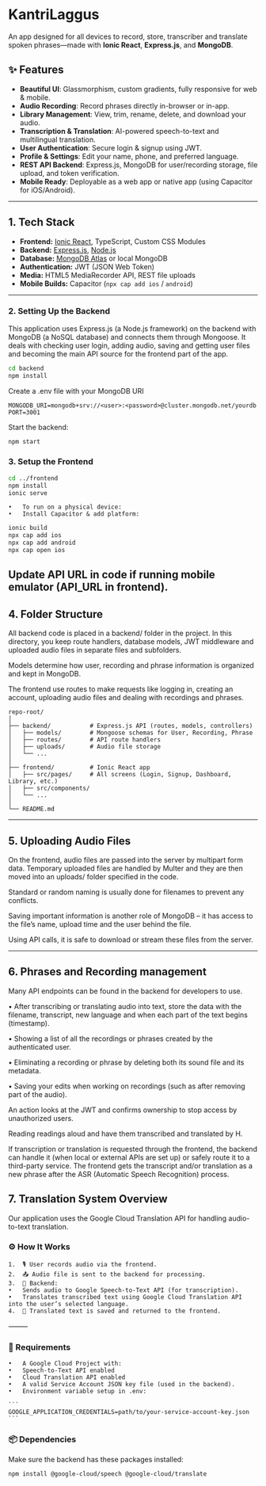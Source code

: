 # KantriLaggus

An app designed for all devices to record, store, transcriber and translate spoken phrases—made with 
**Ionic React**, **Express.js**, and **MongoDB**.

## ✨ Features

- **Beautiful UI**: Glassmorphism, custom gradients, fully responsive for web & mobile.
- **Audio Recording**: Record phrases directly in-browser or in-app.
- **Library Management**: View, trim, rename, delete, and download your audio.
- **Transcription & Translation**: AI-powered speech-to-text and multilingual translation.
- **User Authentication**: Secure login & signup using JWT.
- **Profile & Settings**: Edit your name, phone, and preferred language.
- **REST API Backend**: Express.js, MongoDB for user/recording storage, file upload, and token verification.
- **Mobile Ready**: Deployable as a web app or native app (using Capacitor for iOS/Android).

---

## 1. Tech Stack

- **Frontend:** [Ionic React](https://ionicframework.com/), TypeScript, Custom CSS Modules
- **Backend:** [Express.js](https://expressjs.com/), [Node.js](https://nodejs.org/)
- **Database:** [MongoDB Atlas](https://www.mongodb.com/atlas) or local MongoDB
- **Authentication:** JWT (JSON Web Token)
- **Media:** HTML5 MediaRecorder API, REST file uploads
- **Mobile Builds:** Capacitor (`npx cap add ios` / `android`)

---



### 2. Setting Up the Backend

This application uses Express.js (a Node.js framework) on the backend with MongoDB (a NoSQL database) and connects them through Mongoose. It deals with checking user login, adding audio, saving and getting user files and becoming the main API source for the frontend part of the app.

```bash
cd backend
npm install
```

Create a .env file with your MongoDB URI 
```
MONGODB_URI=mongodb+srv://<user>:<password>@cluster.mongodb.net/yourdb
PORT=3001
```
Start the backend:

```bash
npm start
```

### 3. Setup the Frontend

```bash
cd ../frontend
npm install
ionic serve
```
	•	To run on a physical device:
	•	Install Capacitor & add platform:

```bash
ionic build
npx cap add ios
npx cap add android
npx cap open ios  
```

Update API URL in code if running mobile emulator (API_URL in frontend).
---


## 4. Folder Structure


All backend code is placed in a backend/ folder in the project. In this directory, you keep route handlers, database models, JWT middleware and uploaded audio files in separate files and subfolders.

Models determine how user, recording and phrase information is organized and kept in MongoDB.

The frontend use routes to make requests like logging in, creating an account, uploading audio files and dealing with recordings and phrases.



```
repo-root/
│
├── backend/           # Express.js API (routes, models, controllers)
│   ├── models/        # Mongoose schemas for User, Recording, Phrase
│   ├── routes/        # API route handlers
│   ├── uploads/       # Audio file storage
│   └── ...            
│
├── frontend/          # Ionic React app
│   ├── src/pages/     # All screens (Login, Signup, Dashboard, Library, etc.)
│   ├── src/components/
│   └── ...
│
└── README.md

```
---
## 5. Uploading Audio Files

On the frontend, audio files are passed into the server by multipart form data. Temporary uploaded files are handled by Multer and they are then moved into an uploads/ folder specified in the code. 

Standard or random naming is usually done for filenames to prevent any conflicts.

Saving important information is another role of MongoDB – it has access to the file’s name, upload time and the user behind the file.


Using API calls, it is safe to download or stream these files from the server.


---
## 6. Phrases and Recording management

Many API endpoints can be found in the backend for developers to use.

•	After transcribing or translating audio into text, store the data with the filename, transcript, new language and when each part of the text begins (timestamp).

•	Showing a list of all the recordings or phrases created by the authenticated user.

•	Eliminating a recording or phrase by deleting both its sound file and its metadata.

•	Saving your edits when working on recordings (such as after removing part of the audio).

An action looks at the JWT and confirms ownership to stop access by unauthorized users.

Reading readings aloud and have them transcribed and translated by H.

If transcription or translation is requested through the frontend, the backend can handle it (when local or external APIs are set up) or safely route it to a third-party service. The frontend gets the transcript and/or translation as a new phrase after the ASR (Automatic Speech Recognition) process.

## 7. Translation System Overview

Our application  uses the Google Cloud Translation API for handling audio-to-text translation.

### ⚙️ How It Works
	1.	🎙️ User records audio via the frontend.
	2.	📤 Audio file is sent to the backend for processing.
	3.	🔁 Backend:
	•	Sends audio to Google Speech-to-Text API (for transcription).
	•	Translates transcribed text using Google Cloud Translation API into the user’s selected language.
	4.	📄 Translated text is saved and returned to the frontend.

⸻

### 🧰 Requirements
	•	A Google Cloud Project with:
	•	Speech-to-Text API enabled
	•	Cloud Translation API enabled
	•	A valid Service Account JSON key file (used in the backend).
	•	Environment variable setup in .env:

	```
	GOOGLE_APPLICATION_CREDENTIALS=path/to/your-service-account-key.json
	```
### 📦 Dependencies

Make sure the backend has these packages installed:

```
npm install @google-cloud/speech @google-cloud/translate
```